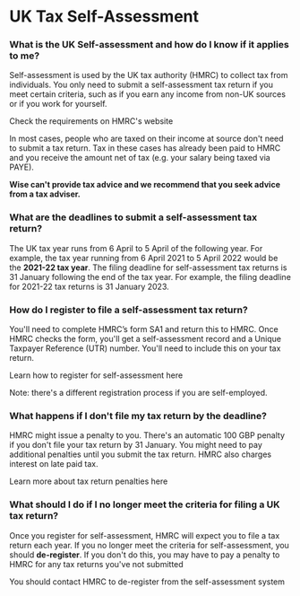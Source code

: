# UK Tax Self-Assessment

###  **What is the UK Self-assessment and how do I know if it applies to me?**

Self-assessment is used by the UK tax authority (HMRC) to collect tax from individuals. You only need to submit a self-assessment tax return if you meet certain criteria, such as if you earn any income from non-UK sources or if you work for yourself. 

Check the requirements on HMRC's website

In most cases, people who are taxed on their income at source don't need to submit a tax return. Tax in these cases has already been paid to HMRC and you receive the amount net of tax (e.g. your salary being taxed via PAYE).

 **Wise can't provide tax advice and we recommend that you seek advice from a tax adviser.**

###  **What are the deadlines to submit a self-assessment tax return?**

The UK tax year runs from 6 April to 5 April of the following year. For example, the tax year running from 6 April 2021 to 5 April 2022 would be the **2021-22 tax year**. The filing deadline for self-assessment tax returns is 31 January following the end of the tax year. For example, the filing deadline for 2021-22 tax returns is 31 January 2023. 

### **How do I register to file a self-assessment tax return?**

You'll need to complete HMRC’s form SA1 and return this to HMRC. Once HMRC checks the form, you'll get a self-assessment record and a Unique Taxpayer Reference (UTR) number. You'll need to include this on your tax return.

Learn how to register for self-assessment here

Note: there's a different registration process if you are self-employed.

###  **What happens if I don't file my tax return by the deadline?**

HMRC might issue a penalty to you. There's an automatic 100 GBP penalty if you don't file your tax return by 31 January. You might need to pay additional penalties until you submit the tax return. HMRC also charges interest on late paid tax.

Learn more about tax return penalties here

###  **What should I do if I no longer meet the criteria for filing a UK tax return?**

Once you register for self-assessment, HMRC will expect you to file a tax return each year. If you no longer meet the criteria for self-assessment, you should **de-register**. If you don't do this, you may have to pay a penalty to HMRC for any tax returns you've not submitted

You should contact HMRC to de-register from the self-assessment system
